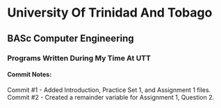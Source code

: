# University Of Trinidad And Tobago  
## BASc Computer Engineering  
### Programs Written During My Time At UTT  

#### Commit Notes:  

Commit #1 - Added Introduction, Practice Set 1, and Assignment 1 files.  
Commit #2 - Created a remainder variable for Assignment 1, Question 2.

